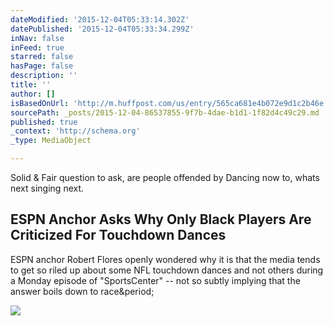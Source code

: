 ```yaml
---
dateModified: '2015-12-04T05:33:14.302Z'
datePublished: '2015-12-04T05:33:34.299Z'
inNav: false
inFeed: true
starred: false
hasPage: false
description: ''
title: ''
author: []
isBasedOnUrl: 'http://m.huffpost.com/us/entry/565ca681e4b072e9d1c2b46e'
sourcePath: _posts/2015-12-04-86537855-9f7b-4dae-b1d1-1f82d4c49c29.md
published: true
_context: 'http://schema.org'
_type: MediaObject

---
```

Solid  & Fair question to ask, are people offended by Dancing now to, whats next singing next.

<article style=""><h1>ESPN Anchor Asks Why Only Black Players Are Criticized For Touchdown Dances</h1><p>ESPN anchor Robert Flores openly wondered why it is that the media tends to get so riled up about some NFL touchdown dances and not others during a Monday episode of "SportsCenter" -- not so subtly implying that the answer boils down to race&amp;period;</p><img src="http://img.huffingtonpost.com/asset/scalefit_1200/565dd45021000065005abf0b.jpeg?cache=xmd1yc11ri" /></article>